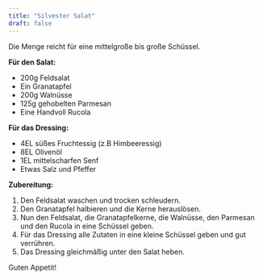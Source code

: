 ```yaml
---
title: "Silvester Salat"
draft: false
---
```


Die Menge reicht für eine mittelgroße bis große Schüssel.

**Für den Salat:**
- 200g Feldsalat
- Ein Granatapfel
- 200g Walnüsse
- 125g gehobelten Parmesan
- Eine Handvoll Rucola

**Für das Dressing:**
- 4EL süßes Fruchtessig (z.B Himbeeressig)
- 8EL Olivenöl
- 1EL mittelscharfen Senf
- Etwas Salz und Pfeffer

**Zubereitung:**
1. Den Feldsalat waschen und trocken schleudern.
2. Den Granatapfel halbieren und die Kerne herauslösen.
3. Nun den Feldsalat, die Granatapfelkerne, die Walnüsse, den Parmesan und den Rucola in eine Schüssel geben.
4. Für das Dressing alle Zutaten in eine kleine Schüssel geben und gut verrühren.
5. Das Dressing gleichmäßig unter den Salat heben.

Guten Appetit!